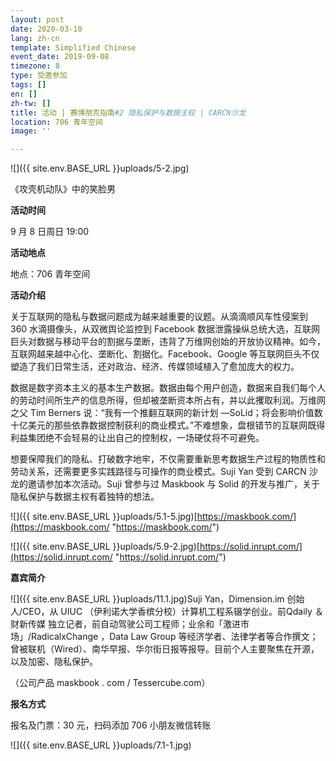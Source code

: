 ```yaml
---
layout: post
date: 2020-03-10
lang: zh-cn
template: Simplified Chinese
event_date: 2019-09-08
timezone: 8
type: 受邀参加
tags: []
en: []
zh-tw: []
title: 活动 | 赛博朋克指南#2 隐私保护与数据主权 | CARCN沙龙
location: 706 青年空间
image: ''

---
```

![]({{ site.env.BASE_URL }}uploads/5-2.jpg)

《攻壳机动队》中的笑脸男

**活动时间**

9 月 8 日周日 19:00

**活动地点**

地点：706 青年空间

**活动介绍**

关于互联网的隐私与数据问题成为越来越重要的议题。从滴滴顺风车性侵案到 360 水滴摄像头，从双微舆论监控到 Facebook 数据泄露操纵总统大选，互联网巨头对数据与移动平台的割据与垄断，违背了万维网创始的开放协议精神。如今，互联网越来越中心化、垄断化、割据化。Facebook、Google 等互联网巨头不仅塑造了我们日常生活，还对政治、经济、传媒领域植入了愈加庞大的权力。

数据是数字资本主义的基本生产数据。数据由每个用户创造，数据来自我们每个人的劳动时间所生产的信息所得，但却被垄断资本所占有，并以此攫取利润。万维网之父 Tim Berners 说：“我有一个推翻互联网的新计划 —SoLid；将会影响价值数十亿美元的那些依靠数据控制获利的商业模式。”不难想象，盘根错节的互联网既得利益集团绝不会轻易的让出自己的控制权，一场硬仗将不可避免。

想要保障我们的隐私、打破数字地牢，不仅需要重新思考数据生产过程的物质性和劳动关系，还需要更多实践路径与可操作的商业模式。Suji Yan 受到 CARCN 沙龙的邀请参加本次活动。Suji 曾参与过 Maskbook 与 Solid 的开发与推广，关于隐私保护与数据主权有着独特的想法。

![]({{ site.env.BASE_URL }}uploads/5.1-5.jpg)[https://maskbook.com/](https://maskbook.com/ "https://maskbook.com/")

![]({{ site.env.BASE_URL }}uploads/5.9-2.jpg)[https://solid.inrupt.com/](https://solid.inrupt.com/ "https://solid.inrupt.com/")

**嘉宾简介**

![]({{ site.env.BASE_URL }}uploads/11.1.jpg)Suji Yan，Dimension.im 创始人/CEO，从 UIUC （伊利诺大学香槟分校）计算机工程系辍学创业。前Qdaily ＆ 财新传媒 独立记者，前自动驾驶公司工程师；业余和「激进市场」/RadicalxChange ，Data Law Group 等经济学者、法律学者等合作撰文；曾被联机（Wired）、南华早报、华尔街日报等报导。目前个人主要聚焦在开源，以及加密、隐私保护。

（公司产品 maskbook . com / Tessercube.com）

**报名方式**

报名及门票：30 元，扫码添加 706 小朋友微信转账

![]({{ site.env.BASE_URL }}uploads/7.1-1.jpg)